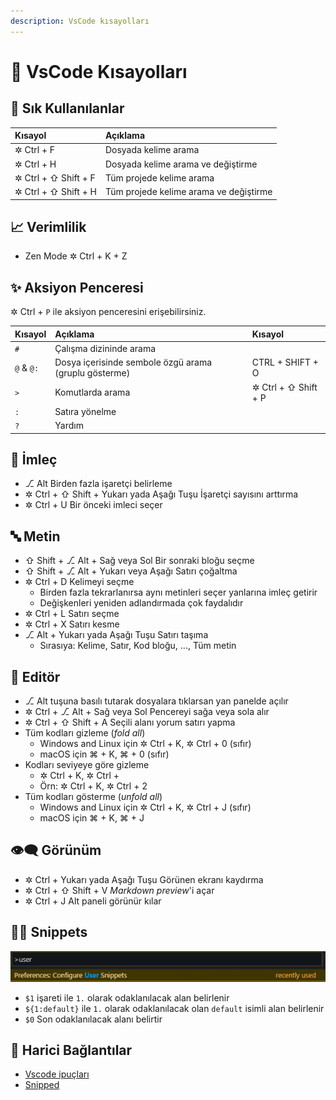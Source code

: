 ```yaml
---
description: VsCode kısayolları
---
```


# 💫 VsCode Kısayolları

## 🌟 Sık Kullanılanlar

| Kısayol | Açıklama |
| :--- | :--- |
| ✲ Ctrl + F | Dosyada kelime arama |
| ✲ Ctrl + H | Dosyada kelime arama ve değiştirme |
| ✲ Ctrl + ⇧ Shift + F | Tüm projede kelime arama |
| ✲ Ctrl + ⇧ Shift + H | Tüm projede kelime arama ve değiştirme |

## 📈 Verimlilik

* Zen Mode ✲ Ctrl + K + Z

## ✨ Aksiyon Penceresi

✲ Ctrl + `P` ile aksiyon penceresini erişebilirsiniz.

| Kısayol | Açıklama | Kısayol |
| :--- | :--- | :--- |
| `#` | Çalışma dizininde arama |  |
| `@` & `@:` | Dosya içerisinde sembole özgü arama \(gruplu gösterme\) |  CTRL +  SHIFT +  O |
| `>` | Komutlarda arama | ✲ Ctrl + ⇧ Shift + P |
| `:` | Satıra yönelme |  |
| `?` | Yardım |  |

## 🏹 İmleç

* ⎇ Alt Birden fazla işaretçi belirleme
* ✲ Ctrl + ⇧ Shift + Yukarı yada Aşağı Tuşu İşaretçi sayısını arttırma
* ✲ Ctrl + U Bir önceki imleci seçer

## 🔤 Metin

* ⇧ Shift + ⎇ Alt + Sağ veya Sol Bir sonraki bloğu seçme
* ⇧ Shift + ⎇ Alt + Yukarı veya Aşağı Satırı çoğaltma
* ✲ Ctrl + D Kelimeyi seçme
  * Birden fazla tekrarlanırsa aynı metinleri seçer yanlarına imleç getirir
  * Değişkenleri yeniden adlandırmada çok faydalıdır
* ✲ Ctrl + L Satırı seçme
* ✲ Ctrl + X Satırı kesme
* ⎇ Alt + Yukarı yada Aşağı Tuşu Satırı taşıma
  * Sırasıya: Kelime, Satır, Kod bloğu, ..., Tüm metin

## 📑 Editör

* ⎇ Alt tuşuna basılı tutarak dosyalara tıklarsan yan panelde açılır
* ✲ Ctrl + ⎇ Alt + Sağ veya Sol Pencereyi sağa veya sola alır
* ✲ Ctrl + ⇧ Shift + A Seçili alanı yorum satırı yapma
* Tüm kodları gizleme \(_fold all_\)
  * Windows and Linux için ✲ Ctrl + K, ✲ Ctrl + 0 \(sıfır\)
  * macOS için ⌘ + K, ⌘ + 0 \(sıfır\)
* Kodları seviyeye göre gizleme
  * ✲ Ctrl + K, ✲ Ctrl + 
  * Örn: ✲ Ctrl + K, ✲ Ctrl + 2
* Tüm kodları gösterme \(_unfold all_\)
  * Windows and Linux için ✲ Ctrl + K, ✲ Ctrl + J \(sıfır\)
  * macOS için ⌘ + K, ⌘ + J

## 👁‍🗨 Görünüm

* ✲ Ctrl + Yukarı yada Aşağı Tuşu Görünen ekranı kaydırma
* ✲ Ctrl + ⇧ Shift + V _Markdown preview_'i açar
* ✲ Ctrl + J Alt paneli görünür kılar

## 👨‍💻 Snippets

![](../../.gitbook/assets/vscode_user_snippets.png)

* `$1` işareti ile `1.` olarak odaklanılacak alan belirlenir
* `${1:default}` ile `1.` olarak odaklanılacak olan `default` isimli alan belirlenir
* `$0` Son odaklanılacak alanı belirtir

## 🔗 Harici Bağlantılar

* [Vscode ipuçları](https://code.visualstudio.com/docs/getstarted/tips-and-tricks#_files-and-folders)
* [Snipped](https://code.visualstudio.com/docs/getstarted/tips-and-tricks#_snippets)

